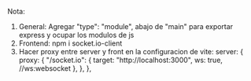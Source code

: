 Nota: 
1. General: Agregar "type": "module", abajo de "main" para exportar express y ocupar los modulos de js 
2. Frontend: npm i socket.io-client
3. Hacer proxy entre server y front en la configuracion de vite: 
 server: {
    proxy: {
      "/socket.io": {
        target: "http://localhost:3000",
        ws: true,  //ws:websocket
      },
    },
  },
